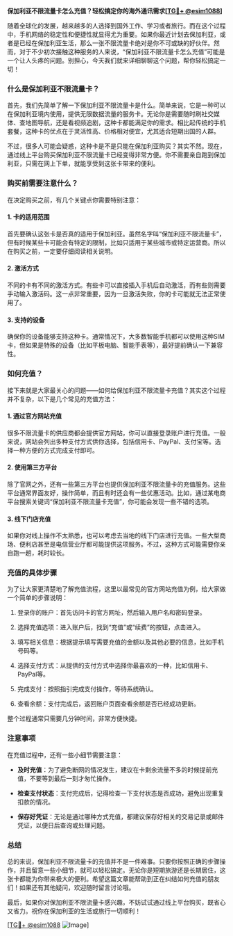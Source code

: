**保加利亚不限流量卡怎么充值？轻松搞定你的海外通讯需求[[TG💪+ @esim1088](https://t.me/s/esim1088)]**

随着全球化的发展，越来越多的人选择到国外工作、学习或者旅行。而在这个过程中，手机网络的稳定性和便捷性就显得尤为重要。如果你最近计划去保加利亚，或者是已经在保加利亚生活，那么一张不限流量卡绝对是你不可或缺的好伙伴。然而，对于不少初次接触这种服务的人来说，“保加利亚不限流量卡怎么充值”可能是一个让人头疼的问题。别担心，今天我们就来详细聊聊这个问题，帮你轻松搞定一切！

### 什么是保加利亚不限流量卡？

首先，我们先简单了解一下保加利亚不限流量卡是什么。简单来说，它是一种可以在保加利亚境内使用，提供无限数据流量的服务卡。无论你是需要随时刷社交媒体、查地图导航，还是看视频追剧，这种卡都能满足你的需求。相比起传统的手机套餐，这种卡的优点在于灵活性高、价格相对便宜，尤其适合短期出国的人群。

不过，很多人可能会疑惑，这种卡是不是只能在保加利亚购买？其实不然。现在，通过线上平台购买保加利亚不限流量卡已经变得非常方便。你不需要亲自跑到保加利亚，只需在网上下单，就能享受到这张卡带来的便利。

### 购买前需要注意什么？

在决定购买之前，有几个关键点你需要特别注意：

#### 1. **卡的适用范围**
   首先要确认这张卡是否真的适用于保加利亚。虽然名字叫“保加利亚不限流量卡”，但有时候某些卡可能会有特定的限制，比如只适用于某些城市或特定运营商。所以在购买之前，一定要仔细阅读相关说明。

#### 2. **激活方式**
   不同的卡有不同的激活方式。有些卡可以直接插入手机后自动激活，而有些则需要手动输入激活码。这一点非常重要，因为一旦激活失败，你的卡可能就无法正常使用了。

#### 3. **支持的设备**
   确保你的设备能够支持这种卡。通常情况下，大多数智能手机都可以使用这种SIM卡，但如果是特殊的设备（比如平板电脑、智能手表等），最好提前确认一下兼容性。

### 如何充值？

接下来就是大家最关心的问题——如何给保加利亚不限流量卡充值？其实这个过程并不复杂，以下是几个常见的充值方法：

#### 1. **通过官方网站充值**
   很多不限流量卡的供应商都会提供官方网站，你可以直接登录账户进行充值。一般来说，网站会列出多种支付方式供你选择，包括信用卡、PayPal、支付宝等。选择一种方便的方式完成支付即可。

#### 2. **使用第三方平台**
   除了官网之外，还有一些第三方平台也提供保加利亚不限流量卡的充值服务。这些平台通常界面友好，操作简单，而且有时还会有一些优惠活动。比如，通过某电商平台搜索关键词“保加利亚不限流量卡充值”，你可能会发现一些不错的选项。

#### 3. **线下门店充值**
   如果你对线上操作不太熟悉，也可以考虑去当地的线下门店进行充值。一些大型商场、便利店甚至是电信营业厅都可能提供这项服务。不过，这种方式可能需要你亲自跑一趟，耗时较长。

### 充值的具体步骤

为了让大家更清楚地了解充值流程，这里以最常见的官方网站充值为例，给大家做一个简单的步骤说明：

1. 登录你的账户：首先访问卡的官方网址，然后输入用户名和密码登录。
   
2. 选择充值选项：进入账户后，找到“充值”或“续费”的按钮，点击进入。

3. 填写相关信息：根据提示填写需要充值的金额以及其他必要的信息，比如手机号码等。

4. 选择支付方式：从提供的支付方式中选择你最喜欢的一种，比如信用卡、PayPal等。

5. 完成支付：按照指引完成支付操作，等待系统确认。

6. 查看余额：支付完成后，返回账户页面查看余额是否已经成功更新。

整个过程通常只需要几分钟时间，非常方便快捷。

### 注意事项

在充值过程中，还有一些小细节需要注意：

- **及时充值**：为了避免断网的情况发生，建议在卡剩余流量不多的时候提前充值，不要等到最后一刻才匆忙操作。
  
- **检查支付状态**：支付完成后，记得检查一下支付状态是否成功，避免出现重复扣款的情况。

- **保存好凭证**：无论是通过哪种方式充值，都建议保存好相关的交易记录或邮件凭证，以便日后查询或处理问题。

### 总结

总的来说，保加利亚不限流量卡的充值并不是一件难事。只要你按照正确的步骤操作，并且留意一些小细节，就可以轻松搞定。无论你是短期旅游还是长期居住，这张卡都能为你带来极大的便利。希望这篇文章能帮助到正在纠结如何充值的朋友们！如果还有其他疑问，欢迎随时留言讨论哦。

最后，如果你对保加利亚不限流量卡感兴趣，不妨试试通过线上平台购买，既省心又省力。祝你在保加利亚的生活或旅行一切顺利！

[[TG💪+ @esim1088](https://t.me/s/esim1088) ![Image](https://i.postimg.cc/4NQfJmqS/Snipaste-2025-05-13-00-14-12.png)]